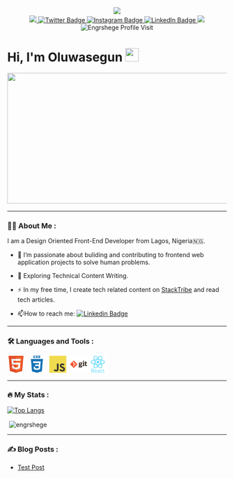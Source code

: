<div id="header" align="center">
  <img src="https://media.giphy.com/media/M9gbBd9nbDrOTu1Mqx/giphy.gif" width="100"/>
</div>

<div id="badges" align="center">

  <a href="http://twitter.com/engrshege">
    <img src="https://img.shields.io/twitter/follow/engrshege?label=Twitter&logo=twitter&style=for-the-badge"/>
  </a>

  <a href="https://twitter.com/engrshege">
    <img src="https://img.shields.io/badge/Twitter-blue?style=for-the-badge&logo=twitter&logoColor=white" alt="Twitter Badge"/>
  </a>
  <a href="https://instagram.com/engrshege">
    <img src="https://img.shields.io/badge/Instagram-red?style=for-the-badge&logo=instagram&logoColor=white" alt="Instagram Badge"/>
  </a>
  <a href="https://linkedin.com/in/oluwasegunidowu">
    <img src="https://img.shields.io/badge/LinkedIn-blue?style=for-the-badge&logo=linkedin&logoColor=white" alt="LinkedIn Badge"/>
  </a>
  <a href="mailto: engrshege@gmail.com"> 
    <img src="https://img.shields.io/badge/Gmail-red?style=for-the-badge&logo=gmail&logoColor=white">
  </a>
</div>

<div align="center">
<img src="https://komarev.com/ghpvc/?username=engrshege&style=flat-square&color=blue" alt="Engrshege Profile Visit"/>
</div>

<div align="left">
<h1>
  Hi, I'm Oluwasegun
  <img src="https://media.giphy.com/media/hvRJCLFzcasrR4ia7z/giphy.gif" width="31px" height="31px"/>
</h1>
</div>

<div align="center">
  <img src="https://media.giphy.com/media/dWesBcTLavkZuG35MI/giphy.gif" width="600" height="300"/>
</div>

---

### :man_technologist: About Me :

I am a Design Oriented Front-End Developer from Lagos, Nigeria🇳🇬.

- :telescope: I’m passionate about buliding and contributing to frontend web application projects to solve human problems.

- :seedling: Exploring Technical Content Writing.

- :zap: In my free time, I create tech related content on <a href="https://Instagram.com/stacktribe">StackTribe</a> and read tech articles.

- :mailbox:How to reach me: [![Linkedin Badge](https://img.shields.io/badge/-Oluwasegun-blue?style=flat&logo=Linkedin&logoColor=white)](https://linkedin.com/in/oluwasegunidowu)

---

### :hammer_and_wrench: Languages and Tools :

<div>
  <img src="https://github.com/devicons/devicon/blob/master/icons/html5/html5-original.svg" title="HTML5" alt="HTML" width="40" height="40"/>&nbsp;
  <img src="https://github.com/devicons/devicon/blob/master/icons/css3/css3-plain-wordmark.svg"  title="CSS3" alt="CSS" width="40" height="40"/>&nbsp;
  <img src="https://github.com/devicons/devicon/blob/master/icons/javascript/javascript-original.svg" title="JavaScript" alt="JavaScript" width="40" height="40"/>&nbsp;
  <img src="https://github.com/devicons/devicon/blob/master/icons/git/git-original-wordmark.svg" title="Git" **alt="Git" width="40" height="40"/>
  <img src="https://github.com/devicons/devicon/blob/master/icons/react/react-original-wordmark.svg" title="React" alt="React" width="40" height="40"/>&nbsp;
</div>

---

### :fire: My Stats :

[![Top Langs](https://github-readme-stats.vercel.app/api/top-langs/?username=engrshege&layout=compact&theme=vision-friendly-dark)](https://github.com/anuraghazra/github-readme-stats)

<p>&nbsp;<img align="center" src="https://github-readme-stats.vercel.app/api?username=engrshege&show_icons=true&locale=en&theme=vision-friendly-dark" alt="engrshege" width="410" /></p>

---

### :writing_hand: Blog Posts :

<!-- BLOG-POST-LIST:START -->
- [Test Post](https://dev.to/itszed0/test-post-490g)
<!-- BLOG-POST-LIST:END -->
